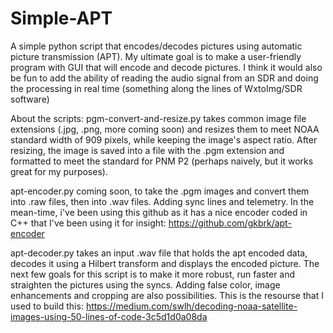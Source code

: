 # Simple-APT
A simple python script that encodes/decodes pictures using automatic picture transmission (APT). My ultimate goal is to make a user-friendly program with GUI that will encode and decode pictures. I think it would also be fun to add the ability of reading the audio signal from an SDR and doing the processing in real time (something along the lines of WxtoImg/SDR software)

About the scripts:
pgm-convert-and-resize.py takes common image file extensions (.jpg, .png, more coming soon) and resizes them to meet NOAA standard width of 909 pixels, while keeping the image's aspect ratio. After resizing, the image is saved into a file with the .pgm extension and formatted to meet the standard for PNM P2 (perhaps naively, but it works great for my purposes).

apt-encoder.py coming soon, to take the .pgm images and convert them into .raw files, then into .wav files. Adding sync lines and telemetry. In the mean-time, i've been using this github as it has a nice encoder coded in C++ that I've been using it for insight:
https://github.com/gkbrk/apt-encoder

apt-decoder.py takes an input .wav file that holds the apt encoded data, decodes it using a Hilbert transform and displays the encoded picture. The next few goals for this script is to make it more robust, run faster and straighten the pictures using the syncs. Adding false color, image enhancements and cropping are also possibilities. This is the resourse that I used to build this:
https://medium.com/swlh/decoding-noaa-satellite-images-using-50-lines-of-code-3c5d1d0a08da
